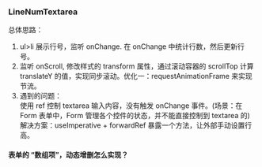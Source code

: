 ### LineNumTextarea

总体思路：

1. ul>li 展示行号，监听 onChange. 在 onChange 中统计行数，然后更新行号。
2. 监听 onScroll, 修改样式的 transform 属性，通过滚动容器的 scrollTop 计算 translateY 的值，实现同步滚动。优化一：requestAnimationFrame 来实现节流。
3. 遇到的问题：  
   使用 ref 控制 textarea 输入内容，没有触发 onChange 事件。(场景：在 Form 表单中，Form 管理各个控件的状态，并不能直接控制到 textarea 的)
   解决方案：useImperative + forwardRef 暴露一个方法，让外部手动设置行高。

#### 表单的 “数组项”，动态增删怎么实现？
